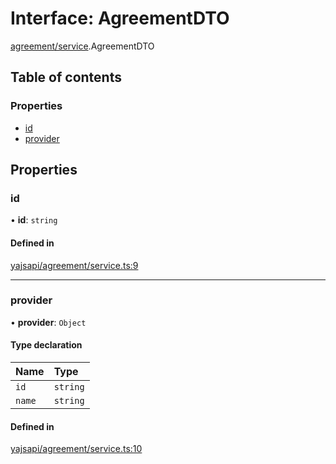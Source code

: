 # Interface: AgreementDTO

[agreement/service](../modules/agreement_service.md).AgreementDTO

## Table of contents

### Properties

- [id](agreement_service.AgreementDTO.md#id)
- [provider](agreement_service.AgreementDTO.md#provider)

## Properties

### id

• **id**: `string`

#### Defined in

[yajsapi/agreement/service.ts:9](https://github.com/golemfactory/yajsapi/blob/d7422f1/yajsapi/agreement/service.ts#L9)

___

### provider

• **provider**: `Object`

#### Type declaration

| Name | Type |
| :------ | :------ |
| `id` | `string` |
| `name` | `string` |

#### Defined in

[yajsapi/agreement/service.ts:10](https://github.com/golemfactory/yajsapi/blob/d7422f1/yajsapi/agreement/service.ts#L10)
